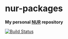 # nur-packages

**My personal [NUR](https://github.com/nix-community/NUR) repository**

[![Build Status](https://travis-ci.com/BrianHicks/nur-packages.svg?branch=master)](https://travis-ci.com/<YOUR_TRAVIS_USERNAME>/nur-packages)
